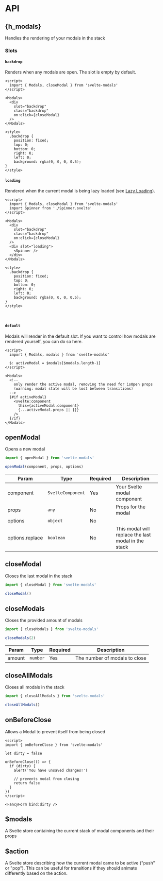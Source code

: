 # API

<style>
h2 {
  @apply border-b-2 pb-2 border-gray-200;
}
</style>

<script>
  const h_modals = '<Modals />'
</script>

## {h_modals}

Handles the rendering of your modals in the stack

### Slots

#### `backdrop`

Renders when any modals are open. The slot is empty by default.

```svelte
<script>
  import { Modals, closeModal } from 'svelte-modals'
</script>

<Modals>
  <div
    slot="backdrop"
    class="backdrop"
    on:click={closeModal}
  />
</Modals>

<style>
  .backdrop {
    position: fixed;
    top: 0;
    bottom: 0;
    right: 0;
    left: 0;
    background: rgba(0, 0, 0, 0.5);
}
</style>
```

#### `loading`

Rendered when the current modal is being lazy loaded (see [Lazy Loading](/lazy-loading)).

```svelte
<script>
  import { Modals, closeModal } from 'svelte-modals'
  import Spinner from './Spinner.svelte'
</script>

<Modals>
  <div
    slot="backdrop"
    class="backdrop"
    on:click={closeModal}
  />
  <div slot="loading">
    <Spinner />
  </div>
</Modals>

<style>
  .backdrop {
    position: fixed;
    top: 0;
    bottom: 0;
    right: 0;
    left: 0;
    background: rgba(0, 0, 0, 0.5);
}
</style>
```

<br />

#### `default`

Modals will render in the default slot. If you want to control how modals are rendered yourself,
you can do so here.

```svelte
<script>
  import { Modals, modals } from 'svelte-modals'

  $: activeModal = $modals[$modals.length-1]
</script>

<Modals>
  <!--
    only render the active modal, removing the need for isOpen props
    (warning: modal state will be lost between transitions)
  -->
  {#if activeModal}
    <svelte:component
      this={activeModal.component}
      {...activeModal.props || {}}
    />
  {/if}
</Modals>
```

## openModal

Opens a new modal

```js
import { openModal } from 'svelte-modals'

openModal(component, props, options)
```

| Param           | Type                         | Required | Description                                         |
| --------------- | ---------------------------- | -------- | --------------------------------------------------- |
| component       | <code>SvelteComponent</code> | Yes      | Your Svelte modal component                         |
| props           | <code>any</code>             | No       | Props for the modal                                 |
| options         | <code>object</code>          | No       |                                                     |
| options.replace | <code>boolean</code>         | No       | This modal will replace the last modal in the stack |

## closeModal

Closes the last modal in the stack

```js
import { closeModal } from 'svelte-modals'

closeModal()
```

## closeModals

Closes the provided amount of modals

```js
import { closeModals } from 'svelte-modals'

closeModals(2)
```

| Param  | Type                | Required | Description                   |
| ------ | ------------------- | -------- | ----------------------------- |
| amount | <code>number</code> | Yes      | The number of modals to close |

## closeAllModals

Closes all modals in the stack

```js
import { closeAllModals } from 'svelte-modals'

closeAllModals()
```

## onBeforeClose

Allows a Modal to prevent itself from being closed

```svelte
<script>
import { onBeforeClose } from 'svelte-modals'

let dirty = false

onBeforeClose(() => {
  if (dirty) {
    alert('You have unsaved changes!')

    // prevents modal from closing
    return false
  }
})
</script>

<FancyForm bind:dirty />
```

## $modals

A Svelte store containing the current stack of modal components and their props

## $action

A Svelte store describing how the current modal came to be active ("push" or "pop"). This can be useful for transitions if they should animate differently based on the action.
